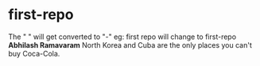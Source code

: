 # first-repo
The " " will get converted to "-"  eg: first repo will change to first-repo
**Abhilash Ramavaram** North Korea and Cuba are the only places you can't buy Coca-Cola.
